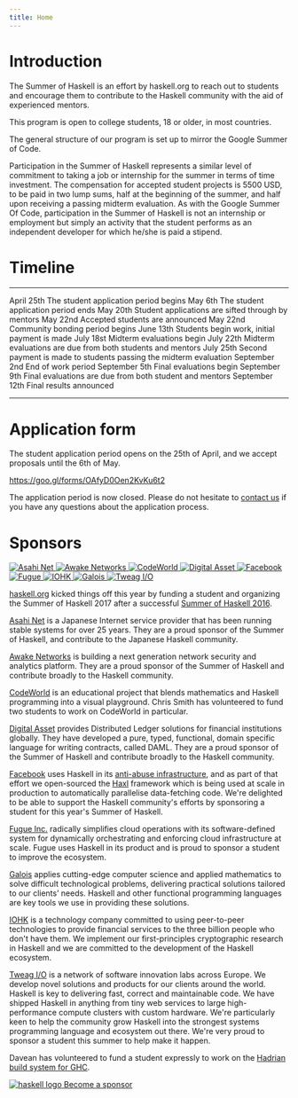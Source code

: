 ```yaml
---
title: Home
---
```


# Introduction

The Summer of Haskell is an effort by haskell.org to reach out to students and
encourage them to contribute to the Haskell community with the aid of
experienced mentors.

This program is open to college students, 18 or older, in most countries.

The general structure of our program is set up to mirror the Google Summer of
Code.

Participation in the Summer of Haskell represents a similar level of commitment
to taking a job or internship for the summer in terms of time investment. The
compensation for accepted student projects is 5500 USD, to be paid in two lump
sums, half at the beginning of the summer, and half upon receiving a passing
midterm evaluation. As with the Google Summer Of Code, participation in the
Summer of Haskell is not an internship or employment but simply an activity that
the student performs as an independent developer for which he/she is paid a
stipend.

# Timeline

<div class="timeline">

--------------  -----------------------------------------------------------------
April 25th      The student application period begins
May 6th         The student application period ends
May 20th        Student applications are sifted through by mentors
May 22nd        Accepted students are announced
May 22nd        Community bonding period begins
June 13th       Students begin work, initial payment is made
July 18st       Midterm evaluations begin
July 22th       Midterm evaluations are due from both students and mentors
July 25th       Second payment is made to students passing the midterm evaluation
September 2nd   End of work period
September 5th   Final evaluations begin
September 9th   Final evaluations are due from both student and mentors
September 12th  Final results announced
--------------  -----------------------------------------------------------------

</div>

# Application form

The student application period opens on the 25th of April, and we accept
proposals until the 6th of May.

<https://goo.gl/forms/OAfyD0Oen2KvKu6t2>

The application period is now closed.  Please do not hesitate to [contact us] if
you have any questions about the application process.

[contact us]: /contact.html

# Sponsors

<div class="sponsors">
<a href="https://asahi-net.jp/en/">
<img src="/images/asahi-net-logo.png" alt="Asahi Net" class="sponsor">
</a>
<a href="http://www.awakenetworks.com/">
<img src="/images/awake-logo.png" alt="Awake Networks" class="sponsor">
</a>
<a href="http://code.world">
<img src="/images/codeworld-logo.png" alt="CodeWorld" class="sponsor">
</a>
<a href="http://digitalasset.com">
<img src="/images/digital-asset-logo.png" alt="Digital Asset" class="sponsor">
</a>
<a href="http://facebook.com">
<img src="/images/facebook-logo.png" alt="Facebook" class="sponsor">
</a>
<a href="http://fugue.co">
<img src="/images/fugue-logo.png" alt="Fugue" class="sponsor">
</a>
<a href="http://iohk.io">
<img src="/images/iohk-logo.png" alt="IOHK" class="sponsor">
</a>
<a href="http://galois.com">
<img src="/images/galois-logo.png" alt="Galois" class="sponsor">
</a>
<a href="http://tweag.io">
<img src="/images/tweag-io-logo.png" alt="Tweag I/O" class="sponsor">
</a>
</div>

[haskell.org](http://haskell.org) kicked things off this year by funding a
student and organizing the Summer of Haskell 2017 after a successful [Summer of
Haskell 2016](https://mail.haskell.org/pipermail/haskell-cafe/2016-December/125702.html).

[Asahi Net](https://asahi-net.jp/en/) is a Japanese Internet service provider that
has been running stable systems for over 25 years.  They are a proud sponsor of
the Summer of Haskell, and contribute to the Japanese Haskell community.

[Awake Networks](http://www.awakenetworks.com/) is building a next generation
network security and analytics platform.  They are a proud sponsor of the Summer
of Haskell and contribute broadly to the Haskell community.

[CodeWorld](http://code.world/) is an educational project that blends
mathematics and Haskell programming into a visual playground.  Chris Smith has
volunteered to fund two students to work on CodeWorld in particular.

[Digital Asset](http://digitalasset.com/) provides Distributed Ledger solutions
for financial institutions globally. They have developed a pure, typed,
functional, domain specific language for writing contracts, called DAML.  They
are a proud sponsor of the Summer of Haskell and contribute broadly to the
Haskell community.

[Facebook](http://facebook.com/) uses Haskell in its [anti-abuse
infrastructure](https://code.facebook.com/posts/745068642270222/fighting-spam-with-haskell/),
and as part of that effort we open-sourced the
[Haxl](https://github.com/facebook/Haxl) framework which is being used at scale
in production to automatically parallelise data-fetching code.  We're delighted
to be able to support the Haskell community's efforts by sponsoring a student
for this year's Summer of Haskell.

[Fugue Inc.](http://fugue.co/) radically simplifies cloud operations with its
software-defined system for dynamically orchestrating and enforcing cloud
infrastructure at scale.  Fugue uses Haskell in its product and is proud to
sponsor a student to improve the ecosystem.

[Galois](http://galois.com/) applies cutting-edge computer science and applied
mathematics to solve difficult technological problems, delivering practical
solutions tailored to our clients’ needs.  Haskell and other functional
programming languages are key tools we use in providing these solutions.

[IOHK](https://iohk.io/) is a technology company committed to using peer-to-peer
technologies to provide financial services to the three billion people who don't
have them.  We implement our first-principles cryptographic research in Haskell
and we are committed to the development of the Haskell ecosystem.

[Tweag I/O](http://tweag.io) is a network of software innovation labs across
Europe. We develop novel solutions and products for our clients around the
world. Haskell is key to delivering fast, correct and maintainable code. We have
shipped Haskell in anything from tiny web services to large high-performance
compute clusters with custom hardware. We're particularly keen to help the
community grow Haskell into the strongest systems programming language and
ecosystem out there. We're very proud to sponsor a student this summer to help
make it happen.

Davean has volunteered to fund a student expressly to work on the [Hadrian build
system for GHC](/ideas.html#hadrian-ghc).

<div class="become-a-sponsor">
<a href="mailto:committee@haskell.org">
<img src="/images/haskell-logo.png" alt="haskell logo"> Become a sponsor
</a>
</div>
